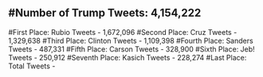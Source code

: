 #Number of Trump Tweets: 4,154,222
---
#First Place: Rubio Tweets - 1,672,096
#Second Place: Cruz Tweets - 1,329,638
#Third Place: Clinton Tweets - 1,109,398
#Fourth Place: Sanders Tweets - 487,331
#Fifth Place: Carson Tweets - 328,900
#Sixth Place: Jeb! Tweets - 250,912
#Seventh Place: Kasich Tweets - 228,274
#Last Place: Total Tweets -  
